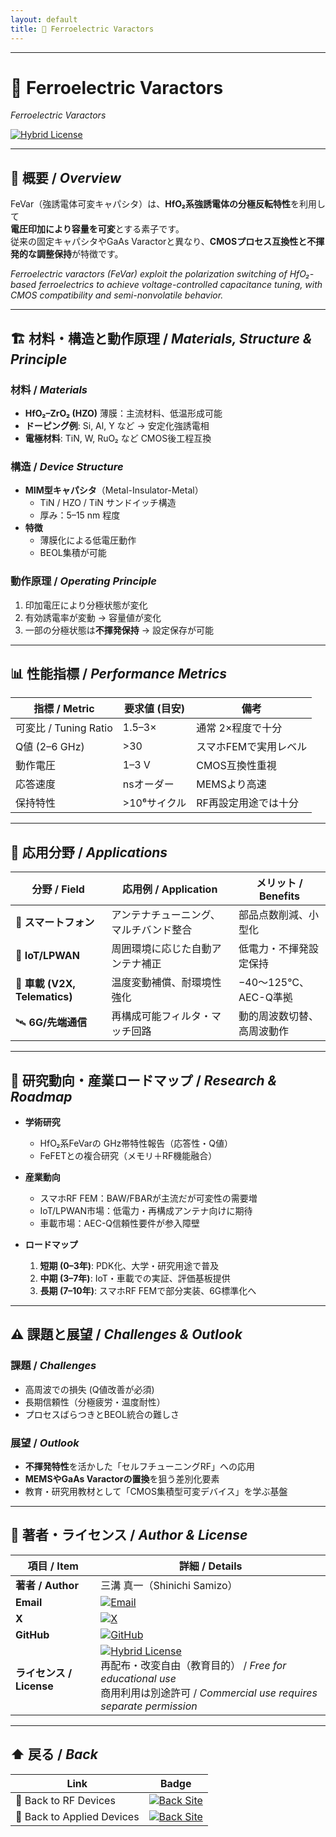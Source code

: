 ```yaml
---
layout: default
title: 🧩 Ferroelectric Varactors
---
```


---

# 🧩 Ferroelectric Varactors  
*Ferroelectric Varactors*

[![Hybrid License](https://img.shields.io/badge/license-Hybrid-blueviolet)](../../../../#-ライセンス--license)

---

## 📘 概要 / *Overview*  
FeVar（強誘電体可変キャパシタ）は、**HfO₂系強誘電体の分極反転特性**を利用して  
**電圧印加により容量を可変**とする素子です。  
従来の固定キャパシタやGaAs Varactorと異なり、**CMOSプロセス互換性と不揮発的な調整保持**が特徴です。  

*Ferroelectric varactors (FeVar) exploit the polarization switching of HfO₂-based ferroelectrics to achieve voltage-controlled capacitance tuning, with CMOS compatibility and semi-nonvolatile behavior.*  

---

## 🏗️ 材料・構造と動作原理 / *Materials, Structure & Principle*  

### 材料 / *Materials*  
- **HfO₂–ZrO₂ (HZO)** 薄膜：主流材料、低温形成可能  
- **ドーピング例**: Si, Al, Y など → 安定化強誘電相  
- **電極材料**: TiN, W, RuO₂ など CMOS後工程互換  

### 構造 / *Device Structure*  
- **MIM型キャパシタ**（Metal-Insulator-Metal）  
  - TiN / HZO / TiN サンドイッチ構造  
  - 厚み：5–15 nm 程度  
- **特徴**  
  - 薄膜化による低電圧動作  
  - BEOL集積が可能  

### 動作原理 / *Operating Principle*  
1. 印加電圧により分極状態が変化  
2. 有効誘電率が変動 → 容量値が変化  
3. 一部の分極状態は**不揮発保持** → 設定保存が可能  

---

## 📊 性能指標 / *Performance Metrics*  

| 指標 / Metric | 要求値 (目安) | 備考 |
|---|---|---|
| 可変比 / Tuning Ratio | 1.5–3× | 通常 2×程度で十分 |
| Q値 (2–6 GHz) | >30 | スマホFEMで実用レベル |
| 動作電圧 | 1–3 V | CMOS互換性重視 |
| 応答速度 | nsオーダー | MEMSより高速 |
| 保持特性 | >10⁶サイクル | RF再設定用途では十分 |

---

## 📡 応用分野 / *Applications*  

| 分野 / Field | 応用例 / Application | メリット / Benefits |
|---|---|---|
| 📱 **スマートフォン** | アンテナチューニング、マルチバンド整合 | 部品点数削減、小型化 |
| 📶 **IoT/LPWAN** | 周囲環境に応じた自動アンテナ補正 | 低電力・不揮発設定保持 |
| 🚗 **車載 (V2X, Telematics)** | 温度変動補償、耐環境性強化 | −40〜125℃、AEC-Q準拠 |
| 🛰️ **6G/先端通信** | 再構成可能フィルタ・マッチ回路 | 動的周波数切替、高周波動作 |

---

## 🔬 研究動向・産業ロードマップ / *Research & Roadmap*  

- **学術研究**  
  - HfO₂系FeVarの GHz帯特性報告（応答性・Q値）  
  - FeFETとの複合研究（メモリ＋RF機能融合）  

- **産業動向**  
  - スマホRF FEM：BAW/FBARが主流だが可変性の需要増  
  - IoT/LPWAN市場：低電力・再構成アンテナ向けに期待  
  - 車載市場：AEC-Q信頼性要件が参入障壁  

- **ロードマップ**  
  1. **短期 (0–3年)**: PDK化、大学・研究用途で普及  
  2. **中期 (3–7年)**: IoT・車載での実証、評価基板提供  
  3. **長期 (7–10年)**: スマホRF FEMで部分実装、6G標準化へ  

---

## ⚠️ 課題と展望 / *Challenges & Outlook*  

### 課題 / *Challenges*  
- 高周波での損失 (Q値改善が必須)  
- 長期信頼性（分極疲労・温度耐性）  
- プロセスばらつきとBEOL統合の難しさ  

### 展望 / *Outlook*  
- **不揮発特性**を活かした「セルフチューニングRF」への応用  
- **MEMSやGaAs Varactorの置換**を狙う差別化要素  
- 教育・研究用教材として「CMOS集積型可変デバイス」を学ぶ基盤  

---

## 👤 著者・ライセンス / *Author & License*  

| 項目 / Item | 詳細 / Details |
|---|---|
| **著者 / Author** | 三溝 真一（Shinichi Samizo） |
| **Email** | [![Email](https://img.shields.io/badge/Email-shin3t72%40gmail.com-red?style=for-the-badge&logo=gmail)](mailto:shin3t72@gmail.com) |
| **X** | [![X](https://img.shields.io/badge/X-@shin3t72-black?style=for-the-badge&logo=x)](https://x.com/shin3t72) |
| **GitHub** | [![GitHub](https://img.shields.io/badge/GitHub-Samizo--AITL-blue?style=for-the-badge&logo=github)](https://github.com/Samizo-AITL) |
| **ライセンス / License** | [![Hybrid License](https://img.shields.io/badge/license-Hybrid-blueviolet?style=for-the-badge)](../../../../#-ライセンス--license) <br> 再配布・改変自由（教育目的） / *Free for educational use* <br> 商用利用は別途許可 / *Commercial use requires separate permission* |

---

## ⬆️ 戻る / *Back*  

| Link | Badge |
|---|---|
| 📡 Back to RF Devices | [![Back Site](https://img.shields.io/badge/⬆️%20Back-RF--Devices-brightgreen?style=for-the-badge&logo=githubpages)](../) |
| 🔬 Back to Applied Devices | [![Back Site](https://img.shields.io/badge/⬆️%20Back-Applied--Devices-blue?style=for-the-badge&logo=githubpages)](../../) |
